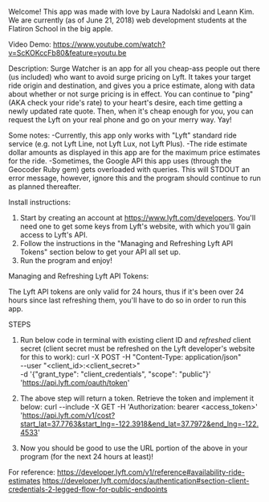 Welcome!
This app was made with love by Laura Nadolski and Leann Kim. We are currently (as of June 21, 2018) web development students at the Flatiron School in the big apple.

Video Demo:
https://www.youtube.com/watch?v=ScKOKccFb80&feature=youtu.be

Description:
Surge Watcher is an app for all you cheap-ass people out there (us included) who want to avoid surge pricing on Lyft. It takes your target ride origin and destination, and gives you a price estimate, along with data about whether or not surge pricing is in effect. You can continue to "ping" (AKA check your ride's rate) to your heart's desire, each time getting a newly updated rate quote. Then, when it's cheap enough for you, you can request the Lyft on your real phone and go on your merry way. Yay!

Some notes:
-Currently, this app only works with "Lyft" standard ride service (e.g. not Lyft Line, not Lyft Lux, not Lyft Plus).
-The ride estimate dollar amounts as displayed in this app are for the maximum price estimates for the ride.
-Sometimes, the Google API this app uses (through the Geocoder Ruby gem) gets overloaded with queries. This will STDOUT an error message, however, ignore this and the program should continue to run as planned thereafter.

Install instructions:
1. Start by creating an account at https://www.lyft.com/developers. You'll need one to get some keys from Lyft's website, with which you'll gain access to Lyft's API.
2. Follow the instructions in the "Managing and Refreshing Lyft API Tokens" section below to get your API all set up.
3. Run the program and enjoy!


Managing and Refreshing Lyft API Tokens:

The Lyft API tokens are only valid for 24 hours, thus if it's been over 24 hours since last refreshing them, you'll have to do so in order to run this app.

STEPS
1. Run below code in terminal with existing client ID and *refreshed* client secret (client secret must be refreshed on the Lyft developer's website for this to work):
  curl -X POST -H "Content-Type: application/json" \
       --user "<client_id>:<client_secret>" \
       -d '{"grant_type": "client_credentials", "scope": "public"}' \
       'https://api.lyft.com/oauth/token'
2. The above step will return a token. Retrieve the token and implement it below:
curl --include -X GET -H 'Authorization: bearer <access_token>' \
     'https://api.lyft.com/v1/cost?start_lat=37.7763&start_lng=-122.3918&end_lat=37.7972&end_lng=-122.4533'

3. Now you should be good to use the URL portion of the above in your program (for the next 24 hours at least)!

For reference:
https://developer.lyft.com/v1/reference#availability-ride-estimates
https://developer.lyft.com/docs/authentication#section-client-credentials-2-legged-flow-for-public-endpoints
